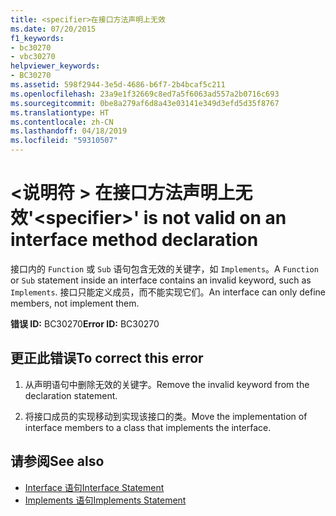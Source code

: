 ```yaml
---
title: <specifier>在接口方法声明上无效
ms.date: 07/20/2015
f1_keywords:
- bc30270
- vbc30270
helpviewer_keywords:
- BC30270
ms.assetid: 598f2944-3e5d-4686-b6f7-2b4bcaf5c211
ms.openlocfilehash: 23a9e1f32669c8ed7a5f6063ad557a2b0716c693
ms.sourcegitcommit: 0be8a279af6d8a43e03141e349d3efd5d35f8767
ms.translationtype: HT
ms.contentlocale: zh-CN
ms.lasthandoff: 04/18/2019
ms.locfileid: "59310507"
---
```

# <a name="specifier-is-not-valid-on-an-interface-method-declaration"></a><span data-ttu-id="e70bf-102">\<说明符 > 在接口方法声明上无效</span><span class="sxs-lookup"><span data-stu-id="e70bf-102">'\<specifier>' is not valid on an interface method declaration</span></span>
<span data-ttu-id="e70bf-103">接口内的 `Function` 或 `Sub` 语句包含无效的关键字，如 `Implements`。</span><span class="sxs-lookup"><span data-stu-id="e70bf-103">A `Function` or `Sub` statement inside an interface contains an invalid keyword, such as `Implements`.</span></span> <span data-ttu-id="e70bf-104">接口只能定义成员，而不能实现它们。</span><span class="sxs-lookup"><span data-stu-id="e70bf-104">An interface can only define members, not implement them.</span></span>  
  
 <span data-ttu-id="e70bf-105">**错误 ID:** BC30270</span><span class="sxs-lookup"><span data-stu-id="e70bf-105">**Error ID:** BC30270</span></span>  
  
## <a name="to-correct-this-error"></a><span data-ttu-id="e70bf-106">更正此错误</span><span class="sxs-lookup"><span data-stu-id="e70bf-106">To correct this error</span></span>  
  
1. <span data-ttu-id="e70bf-107">从声明语句中删除无效的关键字。</span><span class="sxs-lookup"><span data-stu-id="e70bf-107">Remove the invalid keyword from the declaration statement.</span></span>  
  
2. <span data-ttu-id="e70bf-108">将接口成员的实现移动到实现该接口的类。</span><span class="sxs-lookup"><span data-stu-id="e70bf-108">Move the implementation of interface members to a class that implements the interface.</span></span>  
  
## <a name="see-also"></a><span data-ttu-id="e70bf-109">请参阅</span><span class="sxs-lookup"><span data-stu-id="e70bf-109">See also</span></span>

- [<span data-ttu-id="e70bf-110">Interface 语句</span><span class="sxs-lookup"><span data-stu-id="e70bf-110">Interface Statement</span></span>](../../visual-basic/language-reference/statements/interface-statement.md)
- [<span data-ttu-id="e70bf-111">Implements 语句</span><span class="sxs-lookup"><span data-stu-id="e70bf-111">Implements Statement</span></span>](../../visual-basic/language-reference/statements/implements-statement.md)
